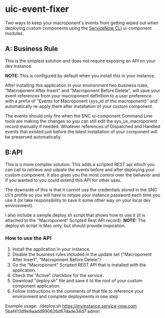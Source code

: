 # uic-event-fixer

Two ways to keep your macroponent's events from getting wiped out when deploying custom components using the [ServiceNow CLI](https://docs.servicenow.com/bundle/tokyo-application-development/page/build/servicenow-cli/concept/servicenow-cli.html) ui-component modules.

## A: Business Rule

This is the simplest solution and does not require exposing an API on your dev instance.  

**NOTE:** This is configured by default when you install this in your instance.

After installing this application in your environment two business rules, "Macroponent After Insert" and "Macroponent Before Delete", will save your event references from your macroponent definition to a user preference with a prefix of "Events for Macroponent {sys_id of the macroponent}" and automatically re-apply them after installation of your custom component. 

The events should only fire when the SNC ui-component Command Line tools are making the changes so you can still edit the sys_ux_macroponent record manually if needed.  Whatever references of Dispatched and Handled events that existed just before the latest installation of your component will be preserved automatically.

## B:API

This is a more complex solution.  This adds a scripted REST api which you can call to retrieve and udpate the events before and after deploying your custom component.  It also gives you the most control over the behavior and if you wanted to you could extend this API for other uses.

The downside of this is that it cannot use the credentials stored in the SNC cli's profile so you will have to retype your instance password each time you use it (or take responsibility to save it some other way on your local dev environment).

I also include a sample deploy.sh script that shows how to use it (it is attached to the "Macroponent" Scripted Rest API record).  **NOTE:** The deploy.sh script is Mac only, but should provide inspiration.

### How to use the API

1. Install the application in your instance.
2. Disable the business rules included in the update set ("Macroponent After Insert", "Macroponent Before Delete")
3. Go the "Macroponent" Scripted REST API that is installed with the application.
4. Check the "Active" checkbox for the service.
5. Download "deploy.sh" file and save it to the root of your custom component application.
6. Follow instructions in the comments of that file to reference your environment and complete deployments in one step.

Example usage:
./deploy.sh https://myinstance.service-now.com 5baf413d9e8aadd990626d67dade34d7 admin
